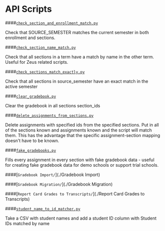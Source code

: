 API Scripts
===

####[`check_section_and_enrollment_match.py`](./check_section_and_enrollment_match.py)

Check that SOURCE_SEMESTER matches the current semester in both enrollment and sections.

####[`check_section_name_match.py`](./check_section_name_match.py)

Check that all sections in a term have a match by name in the other term.
Useful for Zeus related scripts.


####[`check_sections_match_exactly.py`](./check_sections_match_exactly.py)

Check that all sections in source_semester have an exact match in the active semester

####[`clear_gradebook.py`](./clear_gradebook.py)

Clear the gradebook in all sections section_ids

####[`delete_assignments_from_sections.py`](./delete_assignments_from_sections.py)

Delete assignments with specified ids from the specified sections.
Put in all of the sections known and assignments known and the script will match them.
This has the advantage that the specific assignment-section mapping doesn't have to be known.


####[`fake_gradebooks.py`](./fake_gradebooks.py)


Fills every assignment in every section with fake gradebook data - useful
for creating fake gradebook data for demo schools or support trial schools.


####[`Gradebook Import/`](./Gradebook Import)

####[`Gradebook Migration/`](./Gradebook Migration)

####[`Report Card Grades to Transcripts/`](./Report Card Grades to Transcripts)

####[`student_name_to_id_matcher.py`](./student_name_to_id_matcher.py)

Take a CSV with student names and add a student ID column with Student IDs matched by name
